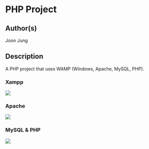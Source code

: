 # PHP Project

## Author(s)
Joon Jung

## Description
A PHP project that uses WAMP (Windows, Apache, MySQL, PHP).

### Xampp
<img src="https://encrypted-tbn0.gstatic.com/images?q=tbn:ANd9GcSMEPjCyWSY8baKjXEBIr00WK-J8krmb716sNMs2tYVy-0nDKcj">
<br>

### Apache
<img src="https://www.apache.org/img/asf_logo.png">
<br>

### MySQL & PHP
<img src="https://www.atlantasky.com/wp-content/uploads/2013/08/PHP-Mysql.png">
<br>

